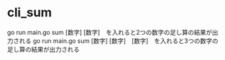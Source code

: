 # cli_sum

go run main.go sum [数字] [数字]　を入れると2つの数字の足し算の結果が出力される
go run main.go sum [数字] [数字]　[数字]　を入れると3つの数字の足し算の結果が出力される
